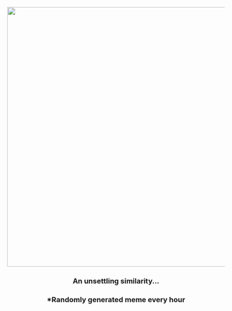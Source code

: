 <p align="center">
        <img src="https://i.redd.it/pix7f4c6ctm91.jpg" width="600" height="600">
        </p>
        <h3 align="center">An unsettling similarity...</h3>
        <h3 align="center">*Randomly generated meme every hour</h3>
    